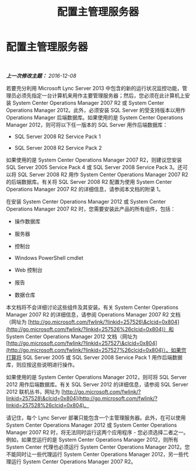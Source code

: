 ﻿---
title: 配置主管理服务器
TOCTitle: 配置主管理服务器
ms:assetid: 44e2e9a8-c130-4c66-9871-80b1ff11b27c
ms:mtpsurl: https://technet.microsoft.com/zh-cn/library/JJ204844(v=OCS.15)
ms:contentKeyID: 49312696
ms.date: 12/10/2016
mtps_version: v=OCS.15
ms.translationtype: HT
---

# 配置主管理服务器

 

_**上一次修改主题：** 2016-12-08_

若要充分利用 Microsoft Lync Server 2013 中包含的新的运行状况监控功能，管理员必须先指定一台计算机来用作主要管理服务器；然后，您必须在此计算机上安装 System Center Operations Manager 2007 R2 或 System Center Operations Manager 2012。此外，必须安装 SQL Server 的受支持版本以用作 Operations Manager 后端数据库。如果使用的是 System Center Operations Manager 2012，则可将以下任一版本的 SQL Server 用作后端数据库：

  - SQL Server 2008 R2 Service Pack 1

  - SQL Server 2008 R2 Service Pack 2

如果使用的是 System Center Operations Manager 2007 R2，则建议您安装 SQL Server 2005 Service Pack 4 或 SQL Server 2008 Service Pack 3。还可以将 SQL Server 2008 R2 用作 System Center Operations Manager 2007 R2 的后端数据库。有关将 SQL Server 2008 R2 配置为使用 System Center Operations Manager 2007 R2 的详细信息，请参阅本文档的附录 1。

在安装 System Center Operations Manager 2012 或 System Center Operations Manager 2007 R2 时，您需要安装此产品的所有组件，包括：

  - 操作数据库

  - 服务器

  - 控制台

  - Windows PowerShell cmdlet

  - Web 控制台

  - 报告

  - 数据仓库

本文档将不会详细讨论这些组件及其安装。有关 System Center Operations Manager 2007 R2 的详细信息，请参阅 Operations Manager 2007 R2 文档（网址为 [http://go.microsoft.com/fwlink/?linkid=257526\&clcid=0x804](http://go.microsoft.com/fwlink/?linkid=257526%26clcid=0x804)）和 System Center Operations Manager 2012 文档（网址为 [http://go.microsoft.com/fwlink/?linkid=257527\&clcid=0x804](http://go.microsoft.com/fwlink/?linkid=257527%26clcid=0x804)）。如果您打算将 SQL Server 2005 或 SQL Server 2008 Service Pack 1 用作后端数据库，则应按这些说明进行操作。

如果使用的是 System Center Operations Manager 2012，则可将 SQL Server 2012 用作后端数据库。有关 SQL Server 2012 的详细信息，请参阅 SQL Server 2012 联机丛书，网址为 [http://go.microsoft.com/fwlink/?linkid=257528\&clcid=0x804](http://go.microsoft.com/fwlink/?linkid=257528%26clcid=0x804)。

请记住，每个 Lync Server 部署只能包含一个主管理服务器。此外，在可以使用 System Center Operations Manager 2012 或 System Center Operations Manager 2007 R2 时，将无法同时运行这两个应用程序 - 您必须选择二者之一。例如，如果您运行的是 System Center Operations Manager 2012，则所有 System Center 代理也必须运行 System Center Operations Manager 2012。您不能同时让一些代理运行 System Center Operations Manager 2012，另一些代理运行 System Center Operations Manager 2007 R2。

